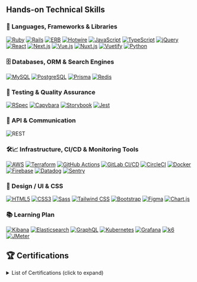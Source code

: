 ## Hands-on Technical Skills

<p align="left">

### 🔧 Languages, Frameworks & Libraries

[![Ruby](https://img.shields.io/badge/Ruby-%23CC342D?style=flat-square&logo=ruby&logoColor=white)](https://www.ruby-lang.org/en/)
[![Rails](https://img.shields.io/badge/Rails-%23CC0000?style=flat-square&logo=ruby&logoColor=white)](https://rubyonrails.org)
[![ERB](https://img.shields.io/badge/ERB-%23CC342D?style=flat-square)](#)
[![Hotwire](https://img.shields.io/badge/Hotwire-%23FF3E00?style=flat-square&logo=hotwire&logoColor=white)](https://hotwired.dev/)
[![JavaScript](https://img.shields.io/badge/JavaScript-%23F7DF1E?style=flat-square&logo=javascript&logoColor=black)](https://developer.mozilla.org/en-US/docs/Web/JavaScript)
[![TypeScript](https://img.shields.io/badge/TypeScript-%23007ACC?style=flat-square&logo=typescript&logoColor=white)](https://www.typescriptlang.org/)
[![jQuery](https://img.shields.io/badge/jQuery-%230769AD?style=flat-square&logo=jquery&logoColor=white)](https://jquery.com)
[![React](https://img.shields.io/badge/React-%2320232a?style=flat-square&logo=react&logoColor=%2361DAFB)](https://reactjs.org/)
[![Next.js](https://img.shields.io/badge/Next.js-%23000000?style=flat-square&logo=next.js&logoColor=white)](https://nextjs.org/)
[![Vue.js](https://img.shields.io/badge/Vue.js-%2341B883?style=flat-square&logo=vue.js&logoColor=white)](https://vuejs.org/)
[![Nuxt.js](https://img.shields.io/badge/Nuxt.js-%23000000?style=flat-square&logo=nuxtdotjs&logoColor=white)](https://nuxtjs.org/)
[![Vuetify](https://img.shields.io/badge/Vuetify-%2300C1D4?style=flat-square&logo=vuetify&logoColor=white)](https://vuetifyjs.com/en/)
[![Python](https://img.shields.io/badge/Python-%233776AB?style=flat-square&logo=python&logoColor=white)](https://www.python.org)

### 🗄️ Databases, ORM & Search Engines

[![MySQL](https://img.shields.io/badge/MySQL-%2300f?style=flat-square&logo=mysql&logoColor=white)](https://www.mysql.com/)
[![PostgreSQL](https://img.shields.io/badge/PostgreSQL-%23336791?style=flat-square&logo=postgresql&logoColor=white)](https://www.postgresql.org)
[![Prisma](https://img.shields.io/badge/Prisma-%234E1E9C?style=flat-square&logo=prisma&logoColor=white)](https://www.prisma.io)
[![Redis](https://img.shields.io/badge/Redis-%23DC382D?style=flat-square&logo=redis&logoColor=white)](https://redis.io)

### 🧪 Testing & Quality Assurance

[![RSpec](https://img.shields.io/badge/RSpec-%23CC0040?style=flat-square&logo=rspec&logoColor=white)]()
[![Capybara](https://img.shields.io/badge/Capybara-%23A1887F?style=flat-square)]()
[![Storybook](https://img.shields.io/badge/Storybook-%23FF4785?style=flat-square&logo=storybook&logoColor=white)]()
[![Jest](https://img.shields.io/badge/Jest-%23C21325?style=flat-square&logo=jest&logoColor=white)](https://jestjs.io)

### 🔗 API & Communication

![REST](https://img.shields.io/badge/REST-API-blue?style=flat-square)

### 🛠️📈 Infrastructure, CI/CD & Monitoring Tools

[![AWS](https://img.shields.io/badge/AWS-%23FF9900?style=flat-square&logo=amazon-aws&logoColor=white)](https://aws.amazon.com)
[![Terraform](https://img.shields.io/badge/Terraform-%23844FBA?style=flat-square&logo=terraform&logoColor=white)](https://www.terraform.io)
[![GitHub Actions](https://img.shields.io/badge/GitHub_Actions-%232671E5?style=flat-square&logo=githubactions&logoColor=white)](https://github.com/features/actions)
[![GitLab CI/CD](https://img.shields.io/badge/GitLab_CI%2FCD-%23FC6D26?style=flat-square&logo=gitlab&logoColor=white)](https://about.gitlab.com/stages-devops-lifecycle/continuous-integration/)
[![CircleCI](https://img.shields.io/badge/CircleCI-%23000000?style=flat-square&logo=circleci&logoColor=white)](https://circleci.com)
[![Docker](https://img.shields.io/badge/Docker-%230db7ed?style=flat-square&logo=docker&logoColor=white)](https://www.docker.com/)
[![Firebase](https://img.shields.io/badge/Firebase-%23FFCA28?style=flat-square&logo=firebase&logoColor=black)](https://firebase.google.com/)
[![Datadog](https://img.shields.io/badge/Datadog-%23632CA6?style=flat-square&logo=datadog&logoColor=white)](https://www.datadoghq.com)
[![Sentry](https://img.shields.io/badge/Sentry-%231C2728?style=flat-square&logo=sentry&logoColor=white)](https://sentry.io)

### 🎨 Design / UI & CSS

[![HTML5](https://img.shields.io/badge/HTML5-%23E34F26?style=flat-square&logo=html5&logoColor=white)](https://www.w3.org/html/)
[![CSS3](https://img.shields.io/badge/CSS3-%231572B6?style=flat-square&logo=css3&logoColor=white)](https://www.w3schools.com/css/)
[![Sass](https://img.shields.io/badge/Sass-%23CC6699?style=flat-square&logo=sass&logoColor=white)](https://sass-lang.com)
[![Tailwind CSS](https://img.shields.io/badge/Tailwind_CSS-%2338B2AC?style=flat-square&logo=tailwind-css&logoColor=white)](https://tailwindcss.com/)
[![Bootstrap](https://img.shields.io/badge/Bootstrap-%23563D7C?style=flat-square&logo=bootstrap&logoColor=white)](https://getbootstrap.com)
[![Figma](https://img.shields.io/badge/Figma-%23F24E1E?style=flat-square&logo=figma&logoColor=white)](https://www.figma.com/)
[![Chart.js](https://img.shields.io/badge/Chart.js-%23EF5734?style=flat-square&logo=chartdotjs&logoColor=white)](https://www.chartjs.org)

### 📚 Learning Plan

[![Kibana](https://img.shields.io/badge/Kibana-%23007ACC?style=flat-square&logo=kibana&logoColor=white)](https://www.elastic.co/kibana)
[![Elasticsearch](https://img.shields.io/badge/Elasticsearch-%23005571?style=flat-square&logo=elasticsearch&logoColor=white)](https://www.elastic.co/elasticsearch/)
[![GraphQL](https://img.shields.io/badge/GraphQL-%23E10098?style=flat-square&logo=graphql&logoColor=white)](https://graphql.org)
[![Kubernetes](https://img.shields.io/badge/Kubernetes-%23326CE5?style=flat-square&logo=kubernetes&logoColor=white)](https://kubernetes.io)
[![Grafana](https://img.shields.io/badge/Grafana-%23F05A22?style=flat-square&logo=grafana&logoColor=white)](https://grafana.com)
[![k6](https://img.shields.io/badge/k6-%236F2DBD?style=flat-square&logo=k6&logoColor=white)](https://k6.io)
[![JMeter](https://img.shields.io/badge/JMeter-%234E9A06?style=flat-square&logo=apachejmeter&logoColor=white)](https://jmeter.apache.org)

</p>

## 🏆 Certifications

<details>
<summary>List of Certifications (click to expand)</summary>

| Certification Name                                          | Date Obtained |
| ----------------------------------------------------------- | ------------- |
| AWS Certified Solutions Architect - Professional            | April 2025    |
| AWS Certified Data Engineer – Associate                     | April 2025    |
| TOEIC® Listening & Reading Test 915                         | March 2025    |
| Oracle Certified Java Programmer, Silver SE 11 – JPN        | June 2024     |
| AWS Certified DevOps Engineer – Professional                | March 2024    |
| AWS Certified Developer – Associate                         | December 2023 |
| AWS Certified SysOps Administrator – Associate              | December 2023 |
| AWS Certified Solutions Architect – Associate               | December 2023 |
| AWS Certified Cloud Practitioner                            | December 2023 |
| LPIC-1                                                      | December 2023 |
| Ruby Association Certified Ruby Programmer Gold Version 3   | May 2023      |
| Ruby Association Certified Ruby Programmer Silver Version 2 | December 2021 |

</details>

